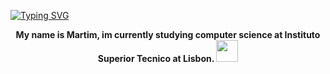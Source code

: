 [![Typing SVG](https://readme-typing-svg.demolab.com?font=Inconsolata&duration=4000&pause=2000&color=FFD73FDA&background=B3FF9B46&center=true&vCenter=true&random=false&width=1000&lines=hey!+welcome+to+my+git+%E2%8A%82(%E2%97%89%E2%80%BF%E2%97%89)%E3%81%A4)](https://git.io/typing-svg)
<p align="center">
<b align="center">My name is Martim, im currently studying computer science at Instituto Superior Tecnico at Lisbon. </b><img src="https://media.giphy.com/media/hvRJCLFzcasrR4ia7z/giphy.gif" width="35">
</p>
